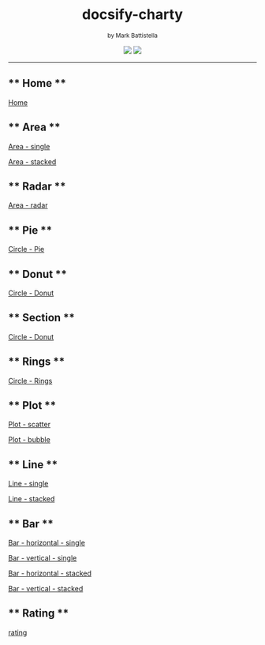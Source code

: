 <div align="center">

# docsify-charty

<small style="margin-bottom:2em;">by Mark Battistella</small>

[![](https://img.shields.io/badge/%20-@markbattistella-blue?logo=paypal&style=for-the-badge)](https://www.paypal.me/markbattistella/6AUD)
[![](https://img.shields.io/badge/%20-buymeacoffee-black?logo=buy-me-a-coffee&style=for-the-badge)](https://www.buymeacoffee.com/markbattistella)
</div>

---

<!-- markdownlint-disable MD002 -->
<!-- tabs:start -->

## ** Home **

[Home](README.md ':include')

## ** Area **

[Area - single](charty/area-single.md ':include')

[Area - stacked](charty/area-stacked.md ':include')

## ** Radar **

[Area - radar](charty/area-radar.md ':include')

## ** Pie **

[Circle - Pie](charty/circle-pie.md ':include')

## ** Donut **

[Circle - Donut](charty/circle-donut.md ':include')

## ** Section **

[Circle - Donut](charty/circle-section.md ':include')

## ** Rings **

[Circle - Rings](charty/circle-rings.md ':include')

## ** Plot **

[Plot - scatter](charty/plot-scatter-point.md ':include')

[Plot - bubble](charty/plot-scatter-bubble.md ':include')

## ** Line **

[Line - single](charty/plot-line-single.md ':include')

[Line - stacked](charty/plot-line-stacked.md ':include')

## ** Bar **

[Bar - horizontal - single](charty/bar-horizontal-single.md ':include')

[Bar - vertical - single](charty/bar-vertical-single.md ':include')

[Bar - horizontal - stacked](charty/bar-horizontal-stacked.md ':include')

[Bar - vertical - stacked](charty/bar-vertical-stacked.md ':include')

## ** Rating **

[rating](charty/rating.md ':include')

<!-- tabs:end -->
